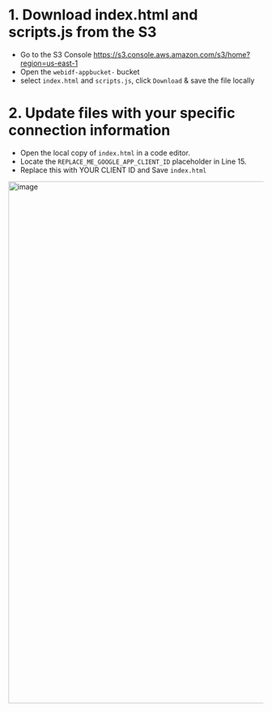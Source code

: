# 1. Download index.html and scripts.js from the S3   

- Go to the S3 Console https://s3.console.aws.amazon.com/s3/home?region=us-east-1    
- Open the `webidf-appbucket-` bucket   
- select `index.html` and `scripts.js`, click `Download` & save the file locally  

# 2. Update files with your specific connection information  

- Open the local copy of `index.html` in a code editor.    
- Locate the `REPLACE_ME_GOOGLE_APP_CLIENT_ID` placeholder in Line 15.  
- Replace this with YOUR CLIENT ID and Save `index.html`  

<img width="1031" alt="image" src="https://github.com/user-attachments/assets/94c03df0-14d8-4a67-92d3-7fb9105b0f30">


